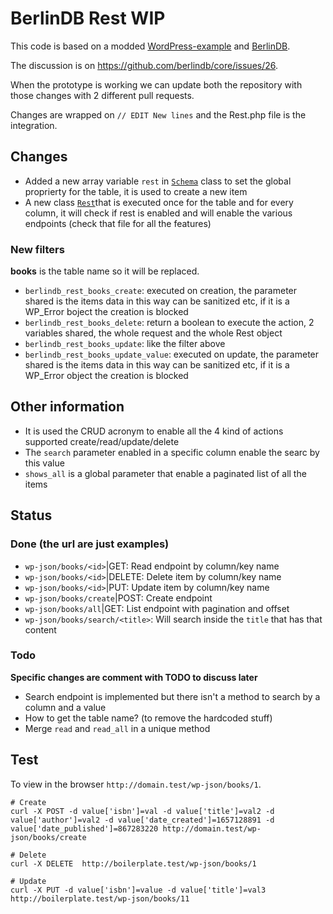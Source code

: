 # BerlinDB Rest WIP

This code is based on a modded [WordPress-example](https://github.com/berlindb/wordpress-example) and [BerlinDB](https://github.com/berlindb/core).  

The discussion is on https://github.com/berlindb/core/issues/26.

When the prototype is working we can update both the repository with those changes with 2 different pull requests.

Changes are wrapped on `// EDIT New lines` and the Rest.php file is the integration.

## Changes

* Added a new array variable `rest` in [`Schema`](https://github.com/Mte90/BerlinDB-Rest/blob/master/core/src/Database/Schema.php) class to set the global proprierty for the table, it is used to create a new item
* A new class [`Rest`](https://github.com/Mte90/BerlinDB-Rest/blob/master/core/src/Database/Rest.php)that is executed once for the table and for every column, it will check if rest is enabled and will enable the various endpoints (check that file for all the features)

### New filters

**books** is the table name so it will be replaced.

* `berlindb_rest_books_create`: executed on creation, the parameter shared is the items data in this way can be sanitized etc, if it is a WP_Error boject the creation is blocked
* `berlindb_rest_books_delete`: return a boolean to execute the action, 2 variables shared, the whole request and the whole Rest object
* `berlindb_rest_books_update`: like the filter above
* `berlindb_rest_books_update_value`: executed on update, the parameter shared is the items data in this way can be sanitized etc, if it is a WP_Error object the creation is blocked

## Other information

* It is used the CRUD acronym to enable all the 4 kind of actions supported create/read/update/delete
* The `search` parameter enabled in a specific column enable the searc by this value 
* `shows_all` is a global parameter that enable a paginated list of all the items

## Status

### Done (the url are just examples)

* `wp-json/books/<id>`|GET: Read endpoint by column/key name
* `wp-json/books/<id>`|DELETE: Delete item by column/key name
* `wp-json/books/<id>`|PUT: Update item by column/key name
* `wp-json/books/create`|POST: Create endpoint
* `wp-json/books/all`|GET: List endpoint with pagination and offset
* `wp-json/books/search/<title>`: Will search inside the `title` that has that content

### Todo

**Specific changes are comment with TODO to discuss later**

* Search endpoint is implemented but there isn't a method to search by a column and a value
* How to get the table name? (to remove the hardcoded stuff)
* Merge `read` and `read_all` in a unique method
  
## Test

To view in the browser `http://domain.test/wp-json/books/1`.

```
# Create
curl -X POST -d value['isbn']=val -d value['title']=val2 -d value['author']=val2 -d value['date_created']=1657128891 -d value['date_published']=867283220 http://domain.test/wp-json/books/create

# Delete
curl -X DELETE  http://boilerplate.test/wp-json/books/1

# Update
curl -X PUT -d value['isbn']=value -d value['title']=val3  http://boilerplate.test/wp-json/books/11
```